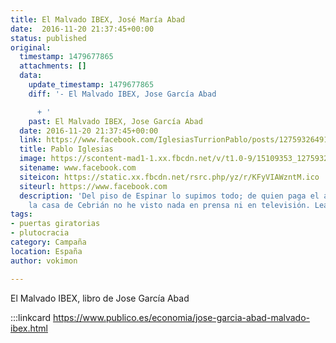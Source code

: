 ```yaml
---
title: El Malvado IBEX, José María Abad
date:  2016-11-20 21:37:45+00:00
status: published
original:
  timestamp: 1479677865
  attachments: []
  data:
    update_timestamp: 1479677865
    diff: '- El Malvado IBEX, Jose García Abad

      + '
    past: El Malvado IBEX, Jose García Abad
  date: 2016-11-20 21:37:45+00:00
  link: https://www.facebook.com/IglesiasTurrionPablo/posts/1275932649145805
  title: Pablo Iglesias
  image: https://scontent-mad1-1.xx.fbcdn.net/v/t1.0-9/15109353_1275932582479145_4489031800113700343_n.jpg?_nc_cat=110&_nc_sid=110474&_nc_ohc=uO2YnQt9PHcAX-5xR1p&_nc_ht=scontent-mad1-1.xx&oh=d82ac26bac174f977abd5af6689451fe&oe=5F559860
  sitename: www.facebook.com
  siteicon: https://static.xx.fbcdn.net/rsrc.php/yz/r/KFyVIAWzntM.ico
  siteurl: https://www.facebook.com
  description: 'Del piso de Espinar lo supimos todo; de quien paga el alquiler de
    la casa de Cebrián no he visto nada en prensa ni en televisión. Lean:'
tags:
- puertas giratorias
- plutocracia
category: Campaña
location: España
author: vokimon

---
```

El Malvado IBEX, libro de Jose García Abad

:::linkcard https://www.publico.es/economia/jose-garcia-abad-malvado-ibex.html

